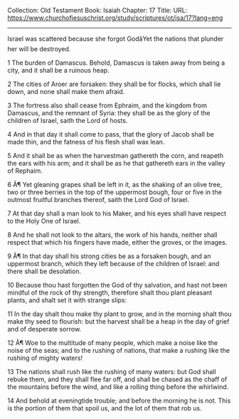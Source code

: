 Collection: Old Testament
Book: Isaiah
Chapter: 17
Title: 
URL: https://www.churchofjesuschrist.org/study/scriptures/ot/isa/17?lang=eng

---

Israel was scattered because she forgot GodâYet the nations that plunder her will be destroyed.

1 The burden of Damascus. Behold, Damascus is taken away from being a city, and it shall be a ruinous heap.

2 The cities of Aroer are forsaken: they shall be for flocks, which shall lie down, and none shall make them afraid.

3 The fortress also shall cease from Ephraim, and the kingdom from Damascus, and the remnant of Syria: they shall be as the glory of the children of Israel, saith the Lord of hosts.

4 And in that day it shall come to pass, that the glory of Jacob shall be made thin, and the fatness of his flesh shall wax lean.

5 And it shall be as when the harvestman gathereth the corn, and reapeth the ears with his arm; and it shall be as he that gathereth ears in the valley of Rephaim.

6 Â¶ Yet gleaning grapes shall be left in it, as the shaking of an olive tree, two or three berries in the top of the uppermost bough, four or five in the outmost fruitful branches thereof, saith the Lord God of Israel.

7 At that day shall a man look to his Maker, and his eyes shall have respect to the Holy One of Israel.

8 And he shall not look to the altars, the work of his hands, neither shall respect that which his fingers have made, either the groves, or the images.

9 Â¶ In that day shall his strong cities be as a forsaken bough, and an uppermost branch, which they left because of the children of Israel: and there shall be desolation.

10 Because thou hast forgotten the God of thy salvation, and hast not been mindful of the rock of thy strength, therefore shalt thou plant pleasant plants, and shalt set it with strange slips:

11 In the day shalt thou make thy plant to grow, and in the morning shalt thou make thy seed to flourish: but the harvest shall be a heap in the day of grief and of desperate sorrow.

12 Â¶ Woe to the multitude of many people, which make a noise like the noise of the seas; and to the rushing of nations, that make a rushing like the rushing of mighty waters!

13 The nations shall rush like the rushing of many waters: but God shall rebuke them, and they shall flee far off, and shall be chased as the chaff of the mountains before the wind, and like a rolling thing before the whirlwind.

14 And behold at eveningtide trouble; and before the morning he is not. This is the portion of them that spoil us, and the lot of them that rob us.
